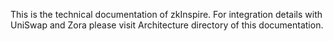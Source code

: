 This is the technical documentation of zkInspire.
For integration details with UniSwap and Zora please visit Architecture directory of this documentation.